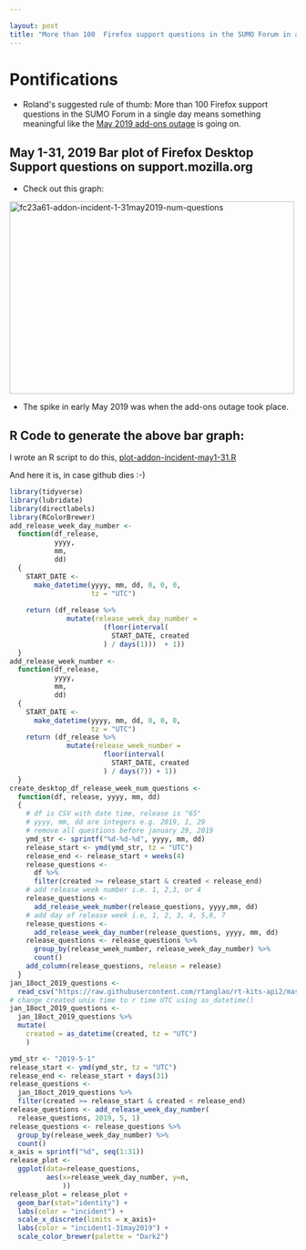 ```yaml
---

layout: post
title: "More than 100  Firefox support questions in the SUMO Forum in a single day means something meaningful like the add-ons outage is going on"
---
```


# Pontifications

* Roland's suggested rule of thumb: More than 100  Firefox support questions in the SUMO Forum in a single day means something meaningful like the  [May 2019 add-ons outage](https://hacks.mozilla.org/2019/05/technical-details-on-the-recent-firefox-add-on-outage/) is going on.

## May 1-31, 2019 Bar plot of Firefox Desktop Support questions on support.mozilla.org
* Check out this graph:

<a data-flickr-embed="true" data-header="true" data-footer="true" href="https://www.flickr.com/photos/roland/48930040943/in/datetaken/" title="fc23a61-addon-incident-1-31may2019-num-questions"><img src="https://live.staticflickr.com/65535/48930040943_990883e100.jpg" width="500" height="338" alt="fc23a61-addon-incident-1-31may2019-num-questions"></a><script async src="//embedr.flickr.com/assets/client-code.js" charset="utf-8"></script>

* The spike in early May 2019 was when the add-ons outage took place.

## R Code to generate the above bar graph:

I wrote an R script to do this, [plot-addon-incident-may1-31.R](https://github.com/rtanglao/rt-4-week-release-cycle/blob/master/plot-addon-incident-may1-31.R)

And here it is, in case github dies :-)

```r
library(tidyverse)
library(lubridate)
library(directlabels)
library(RColorBrewer)
add_release_week_day_number <-
  function(df_release,
           yyyy,
           mm,
           dd)
  {
    START_DATE <-
      make_datetime(yyyy, mm, dd, 0, 0, 0,
                    tz = "UTC")
    
    return (df_release %>%
              mutate(release_week_day_number =
                       (floor(interval(
                         START_DATE, created
                       ) / days(1)))  + 1))
  }
add_release_week_number <-
  function(df_release,
           yyyy,
           mm,
           dd)
  {
    START_DATE <-
      make_datetime(yyyy, mm, dd, 0, 0, 0,
                    tz = "UTC")
    return (df_release %>%
              mutate(release_week_number =
                       floor(interval(
                         START_DATE, created
                       ) / days(7)) + 1))
  }
create_desktop_df_release_week_num_questions <-
  function(df, release, yyyy, mm, dd)
  {
    # df is CSV with date time, release is "65"
    # yyyy, mm, dd are integers e.g. 2019, 1, 29
    # remove all questions before january 29, 2019
    ymd_str <- sprintf("%d-%d-%d", yyyy, mm, dd)
    release_start <- ymd(ymd_str, tz = "UTC")
    release_end <- release_start + weeks(4)
    release_questions <-
      df %>% 
      filter(created >= release_start & created < release_end)
    # add release week number i.e. 1, 2,3, or 4
    release_questions <- 
      add_release_week_number(release_questions, yyyy,mm, dd) 
    # add day of release week i.e, 1, 2, 3, 4, 5,6, 7
    release_questions <-
      add_release_week_day_number(release_questions, yyyy, mm, dd)
    release_questions <- release_questions %>% 
      group_by(release_week_number, release_week_day_number) %>% 
      count()
    add_column(release_questions, release = release)
  }
jan_18oct_2019_questions <- 
  read_csv("https://raw.githubusercontent.com/rtanglao/rt-kits-api2/master/sorted-all-desktop-en-us-2019-01-01-2019-10-18-firefox-desktop-all-locales.csv")
# change created unix time to r time UTC using as_datetime()
jan_18oct_2019_questions <- 
  jan_18oct_2019_questions %>%
  mutate(
    created = as_datetime(created, tz = "UTC")
    )

ymd_str <- "2019-5-1"
release_start <- ymd(ymd_str, tz = "UTC")
release_end <- release_start + days(31)
release_questions <-
  jan_18oct_2019_questions %>% 
  filter(created >= release_start & created < release_end)
release_questions <- add_release_week_day_number(
  release_questions, 2019, 5, 1)
release_questions <- release_questions %>% 
  group_by(release_week_day_number) %>% 
  count()
x_axis = sprintf("%d", seq(1:31))
release_plot <- 
  ggplot(data=release_questions, 
         aes(x=release_week_day_number, y=n, 
             ))
release_plot = release_plot +
  geom_bar(stat="identity") + 
  labs(color = "incident") +
  scale_x_discrete(limits = x_axis)+
  labs(color = "incident1-31may2019") +
  scale_color_brewer(palette = "Dark2")


```

